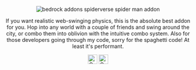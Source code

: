<div align="center">
  
![bedrock addons spiderverse spider man addon](https://github.com/user-attachments/assets/9eb9b7b1-6118-4674-a523-a505681ca7bc)

If you want realistic web-swinging physics, this is the absolute best addon for you. Hop into any world with a couple of friends and swing around the city, or combo them into oblivion with the intuitive combo system. Also for those developers going through my code, sorry for the spaghetti code! At least it's performant.


<a href="https://www.codefactor.io/repository/github/glitchyturtle/avatar-addon"><img src="https://www.codefactor.io/repository/github/glitchyturtle/avatar-addon/badge" alt="CodeFactor" height="25" /></a> <img alt="CodeFactor" height="25" src=https://img.shields.io/badge/downloads-1k-blue>

<div align="left">
